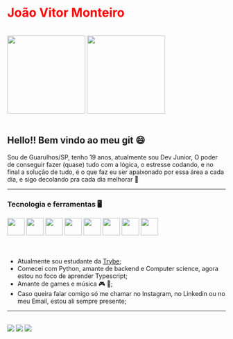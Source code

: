 <h1 style="color:red">João Vitor Monteiro</h1>

<br>

<div>
 <a href="https://github.com/johnvmt1905"></a>
 <img height="180em" src="https://github-readme-stats.vercel.app/api/top-langs/?username=johnvmt1905&layout=compact&langs_count=7&theme=dark"/>
 <img height="180em" src="https://github-readme-stats.vercel.app/api?username=johnvmt1905&show_icons=true&theme=dark&include_all_commits=true&count_private=true"/>
</div>

<br>

<div>
 <h2>Hello!! Bem vindo ao meu git 😄</h2>
 <p>Sou de Guarulhos/SP, tenho 19 anos, atualmente sou Dev Junior, O poder de conseguir fazer (quase) tudo com a lógica, o estresse codando, e no final a solução de tudo, é o que faz eu ser apaixonado por essa área a cada dia, e sigo decolando pra cada dia melhorar 🚀</p>
</div>

<hr>
  
<div>
  <h3>Tecnologia e ferramentas 🖥️</h3>
  <img src="https://cdn.jsdelivr.net/gh/devicons/devicon/icons/typescript/typescript-plain.svg" width="40" height="40" />
  <img src="https://cdn.jsdelivr.net/gh/devicons/devicon/icons/github/github-original.svg" width="40" height="40" />
  <img src="https://cdn.jsdelivr.net/gh/devicons/devicon/icons/html5/html5-plain.svg" width="40" height="40" />
  <img src="https://cdn.jsdelivr.net/gh/devicons/devicon/icons/javascript/javascript-plain.svg" width="40" height="40" />
  <img src="https://cdn.jsdelivr.net/gh/devicons/devicon/icons/mongodb/mongodb-plain.svg" width="40" height="40" />
  <img src="https://cdn.jsdelivr.net/gh/devicons/devicon/icons/sequelize/sequelize-plain.svg" width="40" height="40" />
  <img src="https://cdn.jsdelivr.net/gh/devicons/devicon/icons/mysql/mysql-plain-wordmark.svg" width="40" height="40"  />
  <img src="https://cdn.jsdelivr.net/gh/devicons/devicon/icons/python/python-original.svg" width="40" height="40" />
</div>

<br>
<br>

<div>
 <ul>
  <li>Atualmente sou estudante da <a href="https://www.betrybe.com" target="_blanc">Trybe</a>;</li>
  <li>Comecei com Python, amante de backend e Computer science, agora estou no foco de aprender Typescript;</li>
  <li>Amante de games e música 🎮 🎸;</li>
  <li>Caso queira falar comigo só me chamar no Instagram, no Linkedin ou no meu Email, estou ali sempre presente;
 </ul>
</div>

<hr>

<br>

<div>
 <a href = "mailto:joaovmt1905@gmail.com"><img src="https://img.shields.io/badge/Gmail-D14836?style=for-the-badge&logo=gmail&logoColor=white" target="_blank"></a>
 <a href="https://www.linkedin.com/in/john-monteiro1905" target="_blank"><img src="https://img.shields.io/badge/-LinkedIn-%230077B5?style=for-the-badge&logo=linkedin&logoColor=white" target="_blank"></a>
 <a href="https://instagram.com/johnn_monteiro" target="_blank"><img src="https://img.shields.io/badge/-Instagram-%23E4405F?style=for-the-badge&logo=instagram&logoColor=white" target="_blank"></a>
</div>

